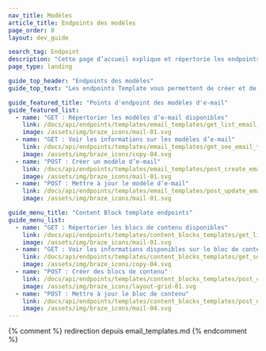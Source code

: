 ```yaml
---
nav_title: Modèles
article_title: Endpoints des modèles
page_order: 8
layout: dev_guide

search_tag: Endpoint
description: "Cette page d’accueil explique et répertorie les endpoints des modèles de Braze pour les e-mails et les blocs de contenu d’e-mail."
page_type: landing

guide_top_header: "Endpoints des modèles"
guide_top_text: "Les endpoints Template vous permettent de créer et de gérer vos modèles d'e-mail et de blocs de contenu. <br><br> Vous souhaitez obtenir davantage de conseils sur la création de modèles pour les e-mails et les blocs de contenu ? Consultez notre <a href='/docs/user_guide/message_building_by_channel/email/templates/'>section</a> dédiée aux <a href='/docs/user_guide/message_building_by_channel/email/templates/'>modèles d'e-mail</a> et notre <a href='/docs/user_guide/engagement_tools/templates_and_media/content_blocks/'>article sur les blocs de contenu</a>."

guide_featured_title: "Points d'endpoint des modèles d'e-mail"
guide_featured_list:
  - name: "GET : Répertorier les modèles d’e-mail disponibles"
    link: /docs/api/endpoints/templates/email_templates/get_list_email_templates/
    image: /assets/img/braze_icons/mail-01.svg
  - name: "GET : Voir les informations sur les modèles d’e-mail"
    link: /docs/api/endpoints/templates/email_templates/get_see_email_template_information/
    image: /assets/img/braze_icons/copy-04.svg
  - name: "POST : Créer un modèle d’e-mail"
    link: /docs/api/endpoints/templates/email_templates/post_create_email_template/
    image: /assets/img/braze_icons/mail-01.svg
  - name: "POST : Mettre à jour le modèle d’e-mail"
    link: /docs/api/endpoints/templates/email_templates/post_update_email_template/
    image: /assets/img/braze_icons/mail-01.svg

guide_menu_title: "Content Block template endpoints"
guide_menu_list:
  - name: "GET : Répertorier les blocs de contenu disponibles"
    link: /docs/api/endpoints/templates/content_blocks_templates/get_list_email_content_blocks/
    image: /assets/img/braze_icons/mail-01.svg
  - name: "GET : Voir les informations disponibles sur le bloc de contenu"
    link: /docs/api/endpoints/templates/content_blocks_templates/get_see_email_content_blocks_information/
    image: /assets/img/braze_icons/copy-04.svg
  - name: "POST : Créer des blocs de contenu"
    link: /docs/api/endpoints/templates/content_blocks_templates/post_create_email_content_block/
    image: /assets/img/braze_icons/layout-grid-01.svg
  - name: "POST : Mettre à jour le bloc de contenu"
    link: /docs/api/endpoints/templates/content_blocks_templates/post_update_content_block/
    image: /assets/img/braze_icons/mail-04.svg
---
```

{% comment %}
redirection depuis email_templates.md
{% endcomment %}
